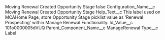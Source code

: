 <?xml version="1.0" encoding="UTF-8"?>
<CustomMetadata xmlns="http://soap.sforce.com/2006/04/metadata" xmlns:xsi="http://www.w3.org/2001/XMLSchema-instance" xmlns:xsd="http://www.w3.org/2001/XMLSchema">
    <label>Moving Renewal Created Opportunity Stage</label>
    <protected>false</protected>
    <values>
        <field>Configuration_Name__c</field>
        <value xsi:type="xsd:string">Moving Renewal Created Opportunity Stage</value>
    </values>
    <values>
        <field>Help_Text__c</field>
        <value xsi:type="xsd:string">This label used on MCAHome Page, store Opportunity Stage picklist value as &apos;Renewal Prospecting&apos; within Manage Renewal Functionality.</value>
    </values>
    <values>
        <field>Id_Value__c</field>
        <value xsi:type="xsd:string">101o0000005dVUQ</value>
    </values>
    <values>
        <field>Parent_Component_Name__c</field>
        <value xsi:type="xsd:string">ManageRenewal</value>
    </values>
    <values>
        <field>Type__c</field>
        <value xsi:type="xsd:string">Label</value>
    </values>
</CustomMetadata>
